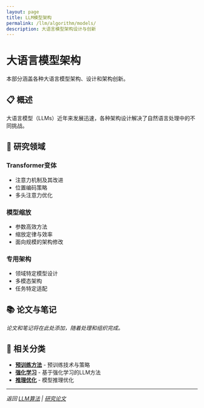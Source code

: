 ```yaml
---
layout: page
title: LLM模型架构
permalink: /llm/algorithm/models/
description: 大语言模型架构设计与创新
---
```


# 大语言模型架构

本部分涵盖各种大语言模型架构、设计和架构创新。

## 📋 概述

大语言模型（LLMs）近年来发展迅速，各种架构设计解决了自然语言处理中的不同挑战。

## 🔬 研究领域

### Transformer变体
- 注意力机制及其改进
- 位置编码策略
- 多头注意力优化

### 模型缩放
- 参数高效方法
- 缩放定律与效率
- 面向规模的架构修改

### 专用架构
- 领域特定模型设计
- 多模态架构
- 任务特定适配

## 📚 论文与笔记

*论文和笔记将在此处添加，随着处理和组织完成。*

## 🔗 相关分类

- **[预训练方法](/llm/algorithm/pretrain/)** - 预训练技术与策略
- **[强化学习](/llm/algorithm/RL/)** - 基于强化学习的LLM方法
- **[推理优化](/llm/engineering/inference/)** - 模型推理优化

---

*返回 [LLM算法](/llm/algorithm/) | [研究论文](/blog/)* 